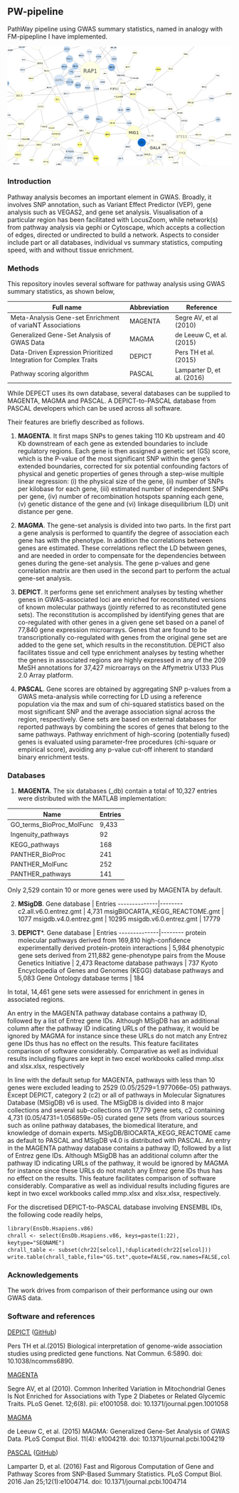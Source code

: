 ## PW-pipeline

PathWay pipeline using GWAS summary statistics, named in analogy with FM-pipepline I have implemented.

![diagram from Cytoscape](files/galFiltered.sif.png)

### Introduction

Pathway analysis becomes an important element in GWAS. Broadly, it involves SNP annotation, such as Variant Effect Predictor (VEP), gene analysis such as VEGAS2, 
and gene set analysis. Visualisation of a particular region has been facilitated with LocusZoom, while network(s) from pathway analysis via gephi or Cytoscape, 
which accepts a collection of edges, directed or undirected to build a network. Aspects to consider include part or all databases, individual vs summary statistics, 
computing speed, with and without tissue enrichment.

### Methods

This repository inovles several software for pathway analysis using GWAS summary statistics, as shown below,

Full name | Abbreviation | Reference
----------|--------------|----------
Meta-Analysis Gene-set Enrichment of variaNT Associations | MAGENTA | Segre AV, et al (2010)
Generalized Gene-Set Analysis of GWAS Data | MAGMA | de Leeuw C, et al. (2015)
Data-Driven Expression Prioritized Integration for Complex Traits | DEPICT | Pers TH et al.(2015)
Pathway scoring algorithm | PASCAL | Lamparter D, et al. (2016)

While DEPECT uses its own database, several databases can be supplied to MAGENTA, MAGMA and PASCAL. A DEPICT-to-PASCAL database from PASCAL developers which can be 
used across all software.

Their features are briefly described as follows.

1. **MAGENTA**. It first maps SNPs to genes taking 110 Kb upstream and 40 Kb downstream of each gene as extended boundaries to include regulatory regions. Each gene 
is then assigned a genetic set (GS) score, which is the P-value of the most significant SNP within the gene’s extended boundaries, corrected for six potential 
confounding factors of physical and genetic properties of genes through a step-wise multiple linear regression: (i) the physical size of the gene, (ii) number of 
SNPs per kilobase for each gene, (iii) estimated number of independent SNPs per gene, (iv) number of recombination hotspots spanning each gene, (v) genetic distance 
of the gene and (vi) linkage disequilibrium (LD) unit distance per gene.

2. **MAGMA**. The gene-set analysis is divided into two parts. In the first part a gene analysis is performed to quantify the degree of association each gene has 
with the phenotype. In addition the correlations between genes are estimated. These correlations reflect the LD between genes, and are needed in order to compensate 
for the dependencies between genes during the gene-set analysis. The gene p-values and gene correlation matrix are then used in the second part to perform the 
actual gene-set analysis.

3. **DEPICT**. It performs gene set enrichment analyses by testing whether genes in GWAS-associated loci are enriched for reconstituted versions of known molecular 
pathways (jointly referred to as reconstituted gene sets). The reconstitution is accomplished by identifying genes that are co-regulated with other genes in a given 
gene set based on a panel of 77,840 gene expression microarrays. Genes that are found to be transcriptionally co-regulated with genes from the original gene set are 
added to the gene set, which results in the reconstitution. DEPICT also facilitates tissue and cell type enrichment analyses by testing whether the genes in 
associated regions are highly expressed in any of the 209 MeSH annotations for 37,427 microarrays on the Affymetrix U133 Plus 2.0 Array platform.

4. **PASCAL**. Gene scores are obtained by aggregating SNP p-values from a GWAS meta-analysis while correcting for LD using a reference population via the max and 
sum of chi-squared statistics based on the most significant SNP and the average association signal across the region, respectively. Gene sets are based on external 
databases for reported pathways by combining the scores of genes that belong to the same pathways. Pathway enrichment of high-scoring (potentially fused) genes is 
evaluated using parameter-free procedures (chi-square or empirical score), avoiding any p-value cut-off inherent to standard binary enrichment tests.

### Databases

1. **MAGENTA**. The six databases (\_db) contain a total of 10,327 entries were distributed with the MATLAB implementation: 

Name | Entries
-----|--------
GO_terms_BioProc_MolFunc | 9,433
Ingenuity_pathways | 92
KEGG_pathways | 168
PANTHER_BioProc | 241
PANTHER_MolFunc | 252
PANTHER_pathways | 141

Only 2,529 contain 10 or more genes were used by MAGENTA by default.

2. **MSigDB**.
Gene database | Entries
--------------|--------
c2.all.v6.0.entrez.gmt | 4,731 
msigBIOCARTA_KEGG_REACTOME.gmt | 1077 
msigdb.v4.0.entrez.gmt | 10295 
msigdb.v6.0.entrez.gmt | 17779 

3. **DEPICT***.
Gene database | Entries
--------------|--------
protein molecular pathways derived from 169,810 high-confidence experimentally derived protein-protein interactions | 5,984 
phenotypic gene sets derived from 211,882 gene-phenotype pairs from the Mouse Genetics Initiative | 2,473 
Reactome database pathways | 737 
Kyoto Encyclopedia of Genes and Genomes (KEGG) database pathways and 5,083 Gene Ontology database terms | 184 

In total, 14,461 gene sets were assessed for enrichment in genes in associated regions.

An entry in the MAGENTA pathway database contains a pathway ID, followed by a list of Entrez gene IDs. Although MSigDB has an additional column after the pathway ID 
indicating URLs of the pathway, it would be ignored by MAGMA for instance since these URLs do not match any Entrez gene IDs thus has no effect on the results. This 
feature facilitates comparison of software considerably. Comparative as well as individual results including figures are kept in two excel workbooks called mmp.xlsx 
and xlsx.xlsx, respectively

In line with the default setup for MAGENTA, pathways with less than 10 genes were excluded leading to 2529 (0.05/2529=1.977066e-05) pathways. Except DEPICT, 
category 2 (c2) or all of pathways in Molecular Signatures Database (MSigDB) v6 is used. The MSigDB is divided into 8 major collections and several sub-collections 
on 17,779 gene sets, c2 containing 4,731 (0.05/4731=1.056859e-05) curated gene sets (from various sources such as online pathway databases, the biomedical 
literature, and knowledge of domain experts. MSigDB/BIOCARTA_KEGG_REACTOME came as default to PASCAL and MSigDB v4.0 is distributed with PASCAL. 
An entry in the MAGENTA pathway database contains a pathway ID, followed by a list of Entrez gene IDs. Although MSigDB has an additional column after the pathway ID 
indicating URLs of the pathway, it would be ignored by MAGMA for instance since these URLs do not match any Entrez gene IDs thus has no effect on the results. This 
feature facilitates comparison of software considerably. Comparative as well as individual results including figures are kept in two excel workbooks called mmp.xlsx 
and xlsx.xlsx, respectively.

For the discretised DEPICT-to-PASCAL database involving ENSEMBL IDs, the following code readily helps,
```
library(EnsDb.Hsapiens.v86)
chrall <- select(EnsDb.Hsapiens.v86, keys=paste(1:22), keytype="SEQNAME")
chrall_table <- subset(chr22[selcol],!duplicated(chr22[selcol]))
write.table(chrall_table,file="GS.txt",quote=FALSE,row.names=FALSE,col.names=FALSE)
```

### Acknowledgements

The work drives from comparison of their performance using our own GWAS data.

### Software and references

[DEPICT](https://data.broadinstitute.org/mpg/depict/) ([GitHub](https://github.com/perslab/depict))

Pers TH et al.(2015) Biological interpretation of genome-wide association studies using predicted gene functions. Nat Commun. 6:5890. doi: 10.1038/ncomms6890.

[MAGENTA](https://software.broadinstitute.org/mpg/magenta/)

Segre AV, et al (2010). Common Inherited Variation in Mitochondrial Genes Is Not Enriched for Associations with Type 2 Diabetes or Related Glycemic Traits. PLoS 
Genet. 12;6(8). pii: e1001058. doi: 10.1371/journal.pgen.1001058

[MAGMA](http://ctg.cncr.nl/software/magma)

de Leeuw C, et al. (2015) MAGMA: Generalized Gene-Set Analysis of GWAS Data. PLoS Comput Biol. 11(4): e1004219. doi:  10.1371/journal.pcbi.1004219

[PASCAL](http://www2.unil.ch/cbg/images/3/3d/PASCAL.zip) ([GitHub](https://github.com/perslab/depict))

Lamparter D, et al. (2016) Fast and Rigorous Computation of Gene and Pathway Scores from SNP-Based Summary Statistics. PLoS Comput Biol. 2016 Jan 25;12(1):e1004714. 
doi: 10.1371/journal.pcbi.1004714
